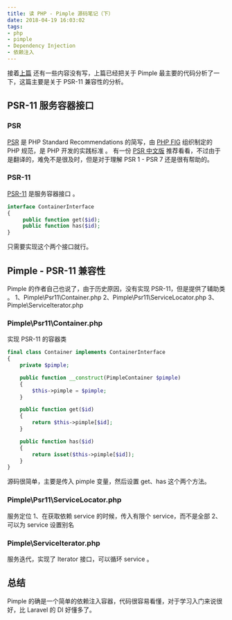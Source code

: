 ```yaml
---
title: 读 PHP - Pimple 源码笔记（下）
date: 2018-04-19 16:03:02
tags:
- php
- pimple
- Dependency Injection
- 依赖注入
---
```


接着[上篇](http://dryyun.com/2018/04/18/read-pimple-soure-code/) 还有一些内容没有写，上篇已经把关于 Pimple 最主要的代码分析了一下，这篇主要是关于 PSR-11 兼容性的分析。

## PSR-11 服务容器接口

### PSR

[PSR](https://www.php-fig.org/psr/) 是 PHP Standard Recommendations 的简写，由 [PHP FIG](https://github.com/php-fig) 组织制定的 PHP 规范，是 PHP 开发的实践标准 。
有一份 [PSR 中文版](https://psr.phphub.org/) 推荐看看，不过由于是翻译的，难免不是很及时，但是对于理解 PSR 1 - PSR 7 还是很有帮助的。

### PSR-11

[PSR-11](https://www.php-fig.org/psr/psr-11/) 是服务容器接口 。

```php
interface ContainerInterface
{
     public function get($id);
     public function has($id);
}
```
只需要实现这个两个接口就行。

<!-- more --> 

## Pimple - PSR-11 兼容性

Pimple 的作者自己也说了，由于历史原因，没有实现 PSR-11，但是提供了辅助类 。
1、Pimple\Psr11\Container.php
2、Pimple\Psr11\ServiceLocator.php
3、Pimple\ServiceIterator.php


### Pimple\Psr11\Container.php

实现 PSR-11 的容器类

```php
final class Container implements ContainerInterface
{
    private $pimple;

    public function __construct(PimpleContainer $pimple)
    {
        $this->pimple = $pimple;
    }

    public function get($id)
    {
        return $this->pimple[$id];
    }

    public function has($id)
    {
        return isset($this->pimple[$id]);
    }
}
```
源码很简单，主要是传入 pimple 变量，然后设置 get、has 这个两个方法。

### Pimple\Psr11\ServiceLocator.php

服务定位
1、在获取依赖 service 的时候，传入有限个 service，而不是全部
2、可以为 service 设置别名


### Pimple\ServiceIterator.php 

服务迭代，实现了 Iterator 接口，可以循环 service 。

## 总结

Pimple 的确是一个简单的依赖注入容器，代码很容易看懂，对于学习入门来说很好，比 Laravel 的 DI 好懂多了。


